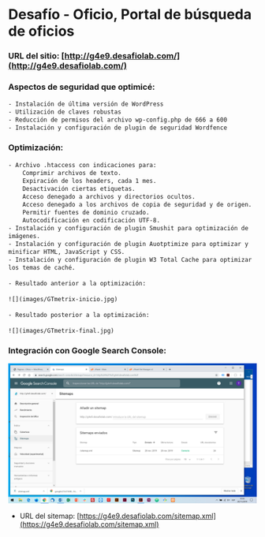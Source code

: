 # Desafío - Oficio, Portal de búsqueda de oficios

### URL del sitio: [http://g4e9.desafiolab.com/](http://g4e9.desafiolab.com/)

### Aspectos de seguridad que optimicé:
	- Instalación de última versión de WordPress
	- Utilización de claves robustas
	- Reducción de permisos del archivo wp-config.php de 666 a 600
	- Instalación y configuración de plugin de seguridad Wordfence

### Optimización:
	- Archivo .htaccess con indicaciones para:
		Comprimir archivos de texto.
		Expiración de los headers, cada 1 mes.
		Desactivación ciertas etiquetas.
		Acceso denegado a archivos y directorios ocultos.
		Acceso denegado a los archivos de copia de seguridad y de origen.
		Permitir fuentes de dominio cruzado.
		Autocodificación en codificación UTF-8.
	- Instalación y configuración de plugin Smushit para optimización de imágenes.
	- Instalación y configuración de plugin Auotptimize para optimizar y minificar HTML, JavaScript y CSS.
	- Instalación y configuración de plugin W3 Total Cache para optimizar los temas de caché.

	- Resultado anterior a la optimización:

	![](images/GTmetrix-inicio.jpg)

	- Resultado posterior a la optimización:

	![](images/GTmetrix-final.jpg)

### Integración con Google Search Console:

![](images/search-console.jpg)

- URL del sitemap: [https://g4e9.desafiolab.com/sitemap.xml](https://g4e9.desafiolab.com/sitemap.xml)
